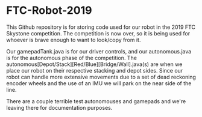 # FTC-Robot-2019
This Github repository is for storing code used for our robot in the 2019 FTC Skystone competition. The competition is now over, so it is being used for whoever is brave enough to want to look/copy from it.

Our gamepadTank.java is for our driver controls, and our autonomous.java is for the autonomous phase of the competition.
The autonomous[Depot/Stack][Red/Blue][Bridge/Wall].java(s) are when we place our robot on their respective stacking and depot sides. Since our robot can handle more extensive movements due to a set of dead reckoning encoder wheels and the use of an IMU we will park on the near side of the line.

There are a couple terrible test autonomouses and gamepads and we're leaving there for documentation purposes.
